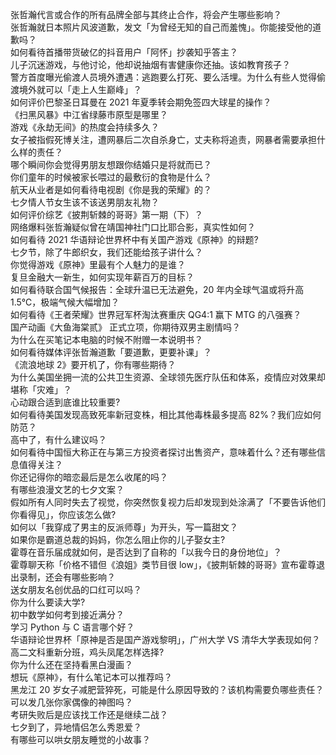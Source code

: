 张哲瀚代言或合作的所有品牌全部与其终止合作，将会产生哪些影响？  
张哲瀚就日本照片风波道歉，发文「为曾经无知的自己而羞愧」。你能接受他的道歉吗？  
如何看待首播带货破亿的抖音用户「阿怀」抄袭知乎答主？  
儿子沉迷游戏，与他讨论，他却说抽烟有害健康你还抽。该如教育孩子？  
警方首度曝光偷渡人员境外遭遇：逃跑要么打死、要么活埋。为什么有些人觉得偷渡境外就可以「走上人生巅峰」？  
如何评价巴黎圣日耳曼在 2021 年夏季转会期免签四大球星的操作？  
《扫黑风暴》中江省绿藤市原型是哪里？  
游戏《永劫无间》的热度会持续多久？  
女子被指假死博关注，遭网暴后二次自杀身亡，丈夫称将追责，网暴者需要承担什么样的责任？  
哪个瞬间你会觉得男朋友想跟你结婚只是将就而已？  
你们童年的时候被家长喂过的最敷衍的食物是什么？  
航天从业者是如何看待电视剧《你是我的荣耀》的？  
七夕情人节女生该不该送男朋友礼物？  
如何评价综艺《披荆斩棘的哥哥》第一期（下）？  
网络爆料张哲瀚疑似曾在靖国神社门口比耶合影，真实性如何？  
如何看待 2021 华语辩论世界杯中有关国产游戏《原神》的辩题?  
七夕节，除了牛郎织女，我们还能给孩子讲什么？  
你觉得游戏《原神》里最有个人魅力的是谁？  
复旦金融大一新生，如何实现年薪百万的目标？  
如何看待联合国气候报告：全球升温已无法避免，20 年内全球气温或将升高 1.5℃，极端气候大幅增加？  
如何看待《王者荣耀》世界冠军杯淘汰赛重庆 QG4:1 赢下 MTG 的八强赛？  
国产动画《大鱼海棠贰》 正式立项，你期待双男主剧情吗？  
为什么在买笔记本电脑的时候不附赠一本说明书？  
如何看待媒体评张哲瀚道歉「要道歉，更要补课」？  
《流浪地球 2》要开机了，你有哪些期待？  
为什么美国坐拥一流的公共卫生资源、全球领先医疗队伍和体系，疫情应对效果却堪称「灾难」？  
心动跟合适到底谁比较重要?  
如何看待美国发现高致死率新冠变株，相比其他毒株最多提高 82%？我们应如何防范？  
高中了，有什么建议吗？  
如何看待中国恒大称正在与第三方投资者探讨出售资产，意味着什么？还有哪些信息值得关注？  
你还记得你的暗恋最后是怎么收尾的吗？  
有哪些浪漫文艺的七夕文案？  
假如所有人同时失去了视觉，你突然恢复视力后却发现到处涂满了「不要告诉他们你看得见」，你应该怎么做?  
如何以「我穿成了男主的反派师尊」为开头，写一篇甜文？  
如果你是霸道总裁的妈妈，你怎么阻止你的儿子娶女主?  
霍尊在音乐届成就如何，是否达到了自称的「以我今日的身份地位」？  
霍尊聊天称「价格不错但《浪姐》类节目很 low」，《披荆斩棘的哥哥》宣布霍尊退出录制，还会有哪些影响？  
送女朋友名创优品的口红可以吗？  
你为什么要读大学?  
初中数学如何考到接近满分？  
学习 Python 与 C 语言哪个好？  
华语辩论世界杯「原神是否是国产游戏黎明」，广州大学 VS 清华大学表现如何？  
高二文科重新分班，鸡头凤尾怎样选择?  
你为什么还在坚持看黑白漫画？  
想玩《原神》，有什么笔记本可以推荐吗？  
黑龙江 20 岁女子减肥营猝死，可能是什么原因导致的？该机构需要负哪些责任？  
可以发几张你家偶像的神图吗？  
考研失败后是应该找工作还是继续二战？  
七夕到了，异地情侣怎么秀恩爱？  
有哪些可以哄女朋友睡觉的小故事？  
